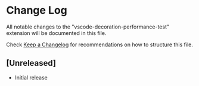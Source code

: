 # Change Log

All notable changes to the "vscode-decoration-performance-test" extension will be documented in this file.

Check [Keep a Changelog](http://keepachangelog.com/) for recommendations on how to structure this file.

## [Unreleased]

- Initial release